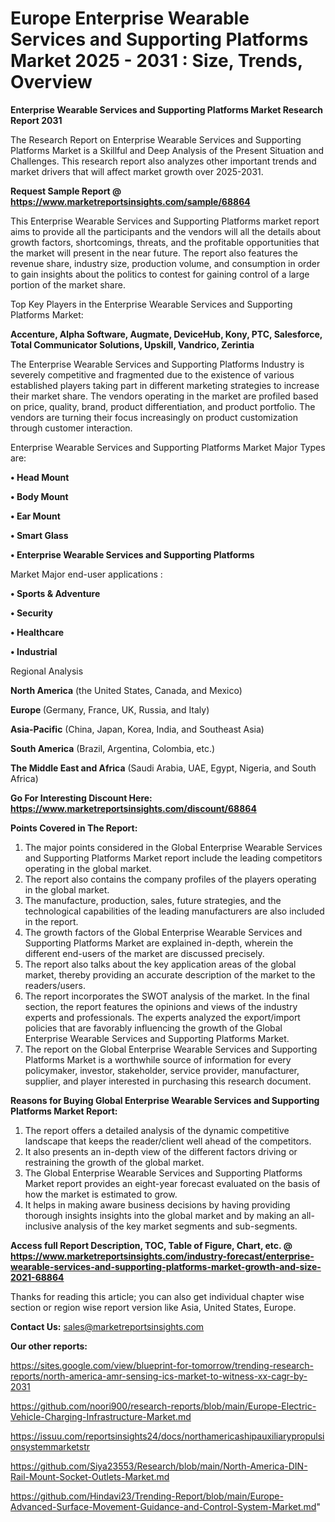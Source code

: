 # Europe Enterprise Wearable Services and Supporting Platforms Market 2025 - 2031 : Size, Trends, Overview

<strong>Enterprise Wearable Services and Supporting Platforms Market Research Report 2031</strong>

The Research Report on Enterprise Wearable Services and Supporting Platforms Market is a Skillful and Deep Analysis of the Present Situation and Challenges. This research report also analyzes other important trends and market drivers that will affect market growth over 2025-2031.

<strong>Request Sample Report @ <a href=https://www.marketreportsinsights.com/sample/68864>https://www.marketreportsinsights.com/sample/68864</a></strong>

This Enterprise Wearable Services and Supporting Platforms market report aims to provide all the participants and the vendors will all the details about growth factors, shortcomings, threats, and the profitable opportunities that the market will present in the near future. The report also features the revenue share, industry size, production volume, and consumption in order to gain insights about the politics to contest for gaining control of a large portion of the market share.

Top Key Players in the Enterprise Wearable Services and Supporting Platforms Market:

<strong>Accenture, Alpha Software, Augmate, DeviceHub, Kony, PTC, Salesforce, Total Communicator Solutions, Upskill, Vandrico, Zerintia</strong>

The Enterprise Wearable Services and Supporting Platforms Industry is severely competitive and fragmented due to the existence of various established players taking part in different marketing strategies to increase their market share. The vendors operating in the market are profiled based on price, quality, brand, product differentiation, and product portfolio. The vendors are turning their focus increasingly on product customization through customer interaction.

Enterprise Wearable Services and Supporting Platforms Market Major Types are:

<strong>• Head Mount

• Body Mount

• Ear Mount

• Smart Glass

• Enterprise Wearable Services and Supporting Platforms</strong>

Market Major end-user applications :

<strong>• Sports & Adventure

• Security

• Healthcare

• Industrial</strong>

Regional Analysis

</u><strong><b>North America</b></strong> (the United States, Canada, and Mexico)

<strong><b>Europe </b></strong>(Germany, France, UK, Russia, and Italy)

<strong><b>Asia-Pacific</b></strong> (China, Japan, Korea, India, and Southeast Asia)

<strong><b>South America</b></strong> (Brazil, Argentina, Colombia, etc.)

<strong><b>The Middle East and Africa</b></strong> (Saudi Arabia, UAE, Egypt, Nigeria, and South Africa)

<strong>Go For Interesting Discount Here: <a href=https://www.marketreportsinsights.com/discount/68864>https://www.marketreportsinsights.com/discount/68864</a></strong>

<strong>Points Covered in The Report:</strong>
<ol>
  <li>The major points considered in the Global Enterprise Wearable Services and Supporting Platforms Market report include the leading competitors operating in the global market.</li>
  <li>The report also contains the company profiles of the players operating in the global market.</li>
  <li>The manufacture, production, sales, future strategies, and the technological capabilities of the leading manufacturers are also included in the report.</li>
  <li>The growth factors of the Global Enterprise Wearable Services and Supporting Platforms Market are explained in-depth, wherein the different end-users of the market are discussed precisely.</li>
  <li>The report also talks about the key application areas of the global market, thereby providing an accurate description of the market to the readers/users.</li>
  <li>The report incorporates the SWOT analysis of the market. In the final section, the report features the opinions and views of the industry experts and professionals. The experts analyzed the export/import policies that are favorably influencing the growth of the Global Enterprise Wearable Services and Supporting Platforms Market.</li>
  <li>The report on the Global Enterprise Wearable Services and Supporting Platforms Market is a worthwhile source of information for every policymaker, investor, stakeholder, service provider, manufacturer, supplier, and player interested in purchasing this research document.</li>
</ol>
<strong>Reasons for Buying Global Enterprise Wearable Services and Supporting Platforms Market Report:</strong>

<ol>
  <li>The report offers a detailed analysis of the dynamic competitive landscape that keeps the reader/client well ahead of the competitors.</li>
  <li>It also presents an in-depth view of the different factors driving or restraining the growth of the global market.</li>
  <li>The Global Enterprise Wearable Services and Supporting Platforms Market report provides an eight-year forecast evaluated on the basis of how the market is estimated to grow.</li>
  <li>It helps in making aware business decisions by having providing thorough insights insights into the global market and by making an all-inclusive analysis of the key market segments and sub-segments.</li>
</ol>
<strong>Access full Report Description, TOC, Table of Figure, Chart, etc. @ <a href=https://www.marketreportsinsights.com/industry-forecast/enterprise-wearable-services-and-supporting-platforms-market-growth-and-size-2021-68864>https://www.marketreportsinsights.com/industry-forecast/enterprise-wearable-services-and-supporting-platforms-market-growth-and-size-2021-68864</a></strong>


Thanks for reading this article; you can also get individual chapter wise section or region wise report version like Asia, United States, Europe.

<strong>Contact Us:</strong>
sales@marketreportsinsights.com

<strong>Our other reports:</strong>

<a href=https://sites.google.com/view/blueprint-for-tomorrow/trending-research-reports/north-america-amr-sensing-ics-market-to-witness-xx-cagr-by-2031>https://sites.google.com/view/blueprint-for-tomorrow/trending-research-reports/north-america-amr-sensing-ics-market-to-witness-xx-cagr-by-2031</a>

<a href=https://github.com/noori900/research-reports/blob/main/Europe-Electric-Vehicle-Charging-Infrastructure-Market.md>https://github.com/noori900/research-reports/blob/main/Europe-Electric-Vehicle-Charging-Infrastructure-Market.md</a>

<a href=https://issuu.com/reportsinsights24/docs/northamericashipauxiliarypropulsionsystemmarketstr>https://issuu.com/reportsinsights24/docs/northamericashipauxiliarypropulsionsystemmarketstr</a>

<a href=https://github.com/Siya23553/Research/blob/main/North-America-DIN-Rail-Mount-Socket-Outlets-Market.md>https://github.com/Siya23553/Research/blob/main/North-America-DIN-Rail-Mount-Socket-Outlets-Market.md</a>

<a href=https://github.com/Hindavi23/Trending-Report/blob/main/Europe-Advanced-Surface-Movement-Guidance-and-Control-System-Market.md>https://github.com/Hindavi23/Trending-Report/blob/main/Europe-Advanced-Surface-Movement-Guidance-and-Control-System-Market.md</a>"
